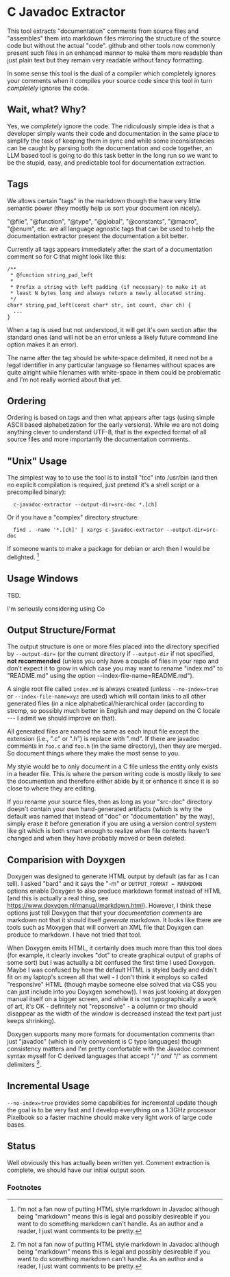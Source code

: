 # C Javadoc Extractor

This tool extracts "documentation" comments from source files and
"assembles" them into markdown files mirroring the structure of the
source code but without the actual "code". github and other tools now
commonly present such files in an enhanced manner to make them more
readable than just plain text but they remain very readable without
fancy formatting.

In some sense this tool is the dual of a compiler which completely
ignores your comments when it compiles your source code since this
tool in turn *completely* ignores the code.

## Wait, what? Why?

Yes, we *completely* ignore the code. The ridiculously simple idea is
that a developer simply wants their code and documentation in the same
place to simplify the task of keeping them in sync and while some
inconsistencies can be caught by parsing both the documentation and
code together, an LLM based tool is going to do this task better in
the long run so we want to be the stupid, easy, and predictable tool
for documentation extraction.

## Tags

We allows certain "tags" in the markdown though the have very little
semantic power (they mostly help us sort your document ion nicely).

"@file", "@function", "@type", "@global", "@constants", "@macro",
"@enum", etc. are all language agnostic tags that can be used to help
the documentation extractor present the documentation a bit better.

Currently all tags appears immediately after the start of a
documentation comment so for C that might look like this:

```
/**
 * @function string_pad_left
 *
 * Prefix a string with left padding (if necessary) to make it at
 * least N bytes long and always return a newly allocated string.
 */
char* string_pad_left(const char* str, int count, char ch) {
  ...
}
```

When a tag is used but not understood, it will get it's own section
after the standard ones (and will not be an error unless a likely
future command line option makes it an error).

The name after the tag should be white-space delimited, it need not be
a legal identifier in any particular language so filenames without
spaces are quite alright while filenames with white-space in them could
be problematic and I'm not really worried about that yet.

## Ordering

Ordering is based on tags and then what appears after tags (using
simple ASCII based alphabetization for the early versions). While we
are not doing anything clever to understand UTF-8, that is the
expected format of all source files and more importantly the
documentation comments.

## "Unix" Usage

The simplest way to to use the tool is to install "tcc" into /usr/bin
(and then no explicit compilation is required, just pretend it's a
shell script or a precompiled binary):

```
  c-javadoc-extractor --output-dir=src-doc *.[ch]
```

Or if you have a "complex" directory structure:

```
  find . -name '*.[ch]' | xargs c-javadoc-extractor --output-dir=src-doc
```

If someone wants to make a package for debian or arch then I would be
delighted. [^2]

## Usage Windows

TBD.

I'm seriously considering using Co

## Output Structure/Format

The output structure is one or more files placed into the directory
specified by `--output-dir=` (or the current directory if
`--output-dir` if not specified, **not recommended** (unless you only
have a couple of files in your repo and don't expect it to grow in
which case you may want to rename "index.md" to "README.md" using the
option --index-file-name=README.md").

A single root file called `index.md` is always created (unless
`--no-index=true` or `--index-file-name=xyz` are used) which will
contain links to all other generated files (in a nice
alphabetical/hierarchical order (according to strcmp, so possibly much
better in English and may depend on the C locale --- I admit we should
improve on that).

All generated files are named the same as each input file except the
extension (i.e., ".c" or ".h") is replace with ".md". If there are
javadoc comments in `foo.c` and `foo.h` (in the same directory), then
they are merged. So document things where they make the most sense to
you.

My style would be to only document in a C file unless the entity only
exists in a header file. This is where the person writing code is
mostly likely to see the documention and therefore either abide by it
or enhance it since it is so close to where they are editing.

If you rename your source files, then as long as your "src-doc"
directory doesn't contain your own hand-generated artifacts (which is
why the default was named that instead of "doc" or "documentation" by
the way), simply erase it before generation if you are using a version
control system like git which is both smart enough to realize when
file contents haven't changed and when they have probably moved or
been deleted.

## Comparision with Doyxgen

Doxygen was designed to generate HTML output by default (as far as I
can tell). I asked "bard" and it says the "-m" or `OUTPUT_FORMAT =
MARKDOWN` options enable Doxygen to also produce markdown format
instead of HTML (and this is actually a real thing, see
https://www.doxygen.nl/manual/markdown.html). However, I think these
options just tell Doxygen that that your *documentation comments* are
markdown not that it should itself *generate* markdown. It looks like
there are tools such as Moxygen that will convert an XML file that
Doyxgen can produce to markdown. I have not tried that tool.

When Doxygen emits HTML, it certainly does much more than this tool
does (for example, it clearly invokes "dot" to create graphical output
of graphs of some sort) but I was actually a bit confused the first
time I used Doxygen. Maybe I was confused by how the default HTML is
styled badly and didn't fit on my laptop's screen all that well - I
don't think it employs so called "responsive" HTML (though maybe
someone else solved that via CSS you can just include into you Doyxgen
somehow)). I was just looking at doxygen manual itself on a bigger
screen, and while it is not typographically a work of art, it's OK -
definitely not "repsonsive" - a column or two should disappear as the
width of the window is decreased instead the text part just keeps
shrinking).

Doxygen supports many more formats for documentation comments than
just "javadoc" (which is only convenient is C type languages) though
consistency matters and I'm pretty comfortable with the Javadoc
comment syntax myself for C derived languages that accept "/*" and
"*/" as comment delimiters [^2].

## Incremental Usage

`--no-index=true` provides some capabilities for incremental update
though the goal is to be very fast and I develop everything on a
1.3GHz processor Pixelbook so a faster machine should make very light
work of large code bases.

## Status

Well obviously this has actually been written yet. Comment extraction
is complete, we should have our initial output soon.

### Footnotes

[^1]: it could be compiled with gcc or clang and probably be 2X faster
and more and be more convenient as well (since these typically appear
in the default path and gcc and clang spend more time optimizing code
than tcc).

[^2]: I'm not a fan now of putting HTML style markdown in Javadoc
although being "markdown" means this is legal and possibly desireable
if you want to do something markdown can't handle. As an author and a
reader, I just want comments to be pretty.
